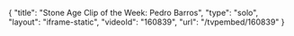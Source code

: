 {
    "title": "Stone Age Clip of the Week: Pedro Barros",
    "type": "solo",
    "layout": "iframe-static",
    "videoId": "160839",
    "url": "\/tvpembed\/160839"
}